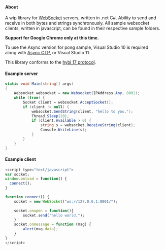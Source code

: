 #### About
A wip library for [WebSocket][1] servers, written in .net C#. Ability to send and receive in both bytes and strings synchronously. 
All sample websocket clients, written in javascript, can be found in their respective sample folders.

<b>Support for Google Chrome only at this time.</b>

To use the Async version for pong sample, Visual Studio 10 is required along with [Async CTP][2], or Visual Studio 11.

This library conforms to the [hybi 17 protocol][3].

#### Example server
```csharp
static void Main(string[] args)
{
	Websocket websocket = new Websocket(IPAddress.Any, 8001);
	while (true) {
		Socket client = websocket.AcceptSocket();
		if (client != null) {
			websocket.SendString(client, "hello to you.");
			Thread.Sleep(20);
			if (client.Available > 0) {
				string s = websocket.ReceiveString(client);
				Console.WriteLine(s);
			}
		}
	}
}
```

#### Example client
```javascript
<script type="text/javascript">
var socket;
window.onload = function() {
  connect();
}

function connect() {
	socket = new WebSocket("ws://127.0.0.1:8001/");
	
	socket.onopen = function(){
		socket.send("hello world.");
	}
	socket.onmessage = function (msg) {
		alert(msg.data);
	}
}
</script>
```

[1]: http://en.wikipedia.org/wiki/WebSocket
[2]: http://www.microsoft.com/en-us/download/details.aspx?id=9983
[3]: http://tools.ietf.org/html/draft-ietf-hybi-thewebsocketprotocol-17